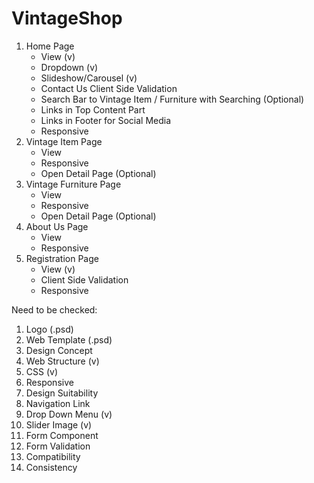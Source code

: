 # VintageShop
1. Home Page
    - View (v)
    - Dropdown (v)
    - Slideshow/Carousel (v)
    - Contact Us Client Side Validation
    - Search Bar to Vintage Item / Furniture with Searching (Optional)
    - Links in Top Content Part
    - Links in Footer for Social Media
    - Responsive
2. Vintage Item Page
    - View
    - Responsive
    - Open Detail Page (Optional)
3. Vintage Furniture Page
    - View
    - Responsive
    - Open Detail Page (Optional)
4. About Us Page
    - View
    - Responsive
5. Registration Page
    - View (v)
    - Client Side Validation
    - Responsive

Need to be checked:
1. Logo (.psd)
2. Web Template (.psd)
3. Design Concept
4. Web Structure (v)
5. CSS (v)
6. Responsive
7. Design Suitability
8. Navigation Link
9. Drop Down Menu (v)
10. Slider Image (v)
11. Form Component
12. Form Validation
13. Compatibility
14. Consistency
